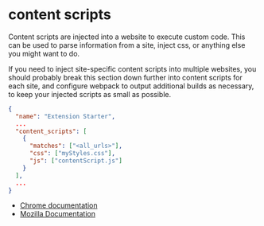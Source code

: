 # content scripts

Content scripts are injected into a website to execute custom code. This can be used to parse information from a site, inject css, or anything else you might want to do.

If you need to inject site-specific content scripts into multiple websites, you should probably break this section down further into content scripts for each site, and configure webpack to output additional builds as necessary, to keep your injected scripts as small as possible.

```json
{
  "name": "Extension Starter",
  ...
  "content_scripts": [
    {
      "matches": ["<all_urls>"],
      "css": ["myStyles.css"],
      "js": ["contentScript.js"]
    }
  ],
  ...
}
```

- [Chrome documentation](https://developer.chrome.com/extensions/content_scripts)
- [Mozilla Documentation](https://developer.mozilla.org/en-US/docs/Mozilla/Add-ons/WebExtensions/manifest.json/content_scripts)
